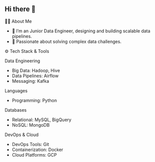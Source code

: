 ## Hi there 👋

<!--
**yyboy-RHH/yyboy-RHH** is a ✨ _special_ ✨ repository because its `README.md` (this file) appears on your GitHub profile.

Here are some ideas to get you started:

- 🔭 I’m currently working on ...
- 🌱 I’m currently learning ...
- 👯 I’m looking to collaborate on ...
- 🤔 I’m looking for help with ...
- 💬 Ask me about ...
- 📫 How to reach me: ...
- 😄 Pronouns: ...
- ⚡ Fun fact: ...
-->

👨‍💻 About Me 
- 💼 I’m an Junior Data Engineer, designing and building scalable data pipelines. 
- 🌟 Passionate about solving complex data challenges.

⚙️ Tech Stack & Tools  

Data Engineering  
- Big Data: Hadoop, Hive  
- Data Pipelines: Airflow  
- Messaging: Kafka

Languages 
 - Programming: Python

Databases  
 - Relational: MySQL, BigQuery
 - NoSQL: MongoDB
   
DevOps & Cloud  
 - DevOps Tools: Git
 - Containerization: Docker
 - Cloud Platforms: GCP



